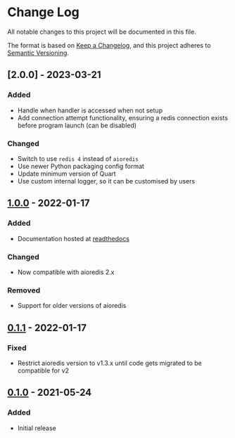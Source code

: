 # Change Log
All notable changes to this project will be documented in this file.

The format is based on [Keep a Changelog](https://keepachangelog.com/en/1.0.0/),
and this project adheres to [Semantic Versioning](https://semver.org/spec/v2.0.0.html).

## [2.0.0] - 2023-03-21
### Added
- Handle when handler is accessed when not setup
- Add connection attempt functionality, ensuring a redis connection exists before program launch (can be disabled)
### Changed
- Switch to use `redis 4` instead of `aioredis`
- Use newer Python packaging config format
- Update minimum version of Quart
- Use custom internal logger, so it can be customised by users

## [1.0.0] - 2022-01-17
### Added
- Documentation hosted at [readthedocs](https://quart-redis.readthedocs.io/en/latest/)

### Changed
- Now compatible with aioredis 2.x

### Removed
- Support for older versions of aioredis

## [0.1.1] - 2022-01-17
### Fixed
- Restrict aioredis version to v1.3.x until code gets migrated to be compatible for v2

## [0.1.0] - 2021-05-24
### Added
- Initial release

[1.0.0]: https://github.com/enchant97/quart-redis/compare/v0.1.1...v1.0.0
[0.1.1]: https://github.com/enchant97/quart-redis/compare/v0.1.0...v0.1.1
[0.1.0]: https://github.com/enchant97/quart-redis/releases/tag/v0.1.0

